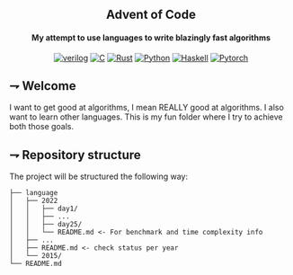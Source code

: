 <div align="center">

## Advent of Code
#### My attempt to use languages to write blazingly fast algorithms

[![verilog](https://img.shields.io/badge/systemverilog-283272.svg?style=for-the-badge&logoColor=white&logo=ieee)](/verilog)
[![C](https://img.shields.io/badge/c-00599C.svg?style=for-the-badge&logoColor=white&logo=c)](/c)
[![Rust](https://img.shields.io/badge/Rust-f74c00.svg?style=for-the-badge&logoColor=white&logo=rust)](/rust)
[![Python](https://img.shields.io/badge/Python-3776AB.svg?style=for-the-badge&logoColor=white&logo=python)](/python)
[![Haskell](https://img.shields.io/badge/Haskell-5D4F85.svg?style=for-the-badge&logoColor=white&logo=haskell)](/haskell)
[![Pytorch](https://img.shields.io/badge/Pytorch-EE4C2C.svg?style=for-the-badge&logoColor=white&logo=pytorch)](/pytorch)

</div>

## ⇁  Welcome
I want to get good at algorithms, I mean REALLY good at algorithms. I also want to learn other languages. This is my fun folder where I try to achieve both those goals.

## ⇁  Repository structure
The project will be structured the following way:
```
├── language
│   ├── 2022
│   │   ├── day1/
│   │   ├── ...
│   │   ├── day25/
│   │   └── README.md <- For benchmark and time complexity info
│   ├── ...
│   ├── README.md <- check status per year
│   └── 2015/
└── README.md

```
